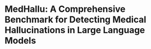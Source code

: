 # MedHallu: A Comprehensive Benchmark for Detecting Medical Hallucinations in Large Language Models
